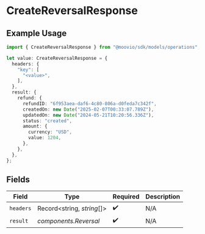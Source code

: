 # CreateReversalResponse

## Example Usage

```typescript
import { CreateReversalResponse } from "@moovio/sdk/models/operations";

let value: CreateReversalResponse = {
  headers: {
    "key": [
      "<value>",
    ],
  },
  result: {
    refund: {
      refundID: "6f953aea-daf6-4c80-806a-d0feda7c342f",
      createdOn: new Date("2025-02-07T00:33:07.789Z"),
      updatedOn: new Date("2024-05-21T10:20:56.336Z"),
      status: "created",
      amount: {
        currency: "USD",
        value: 1204,
      },
    },
  },
};
```

## Fields

| Field                      | Type                       | Required                   | Description                |
| -------------------------- | -------------------------- | -------------------------- | -------------------------- |
| `headers`                  | Record<string, *string*[]> | :heavy_check_mark:         | N/A                        |
| `result`                   | *components.Reversal*      | :heavy_check_mark:         | N/A                        |